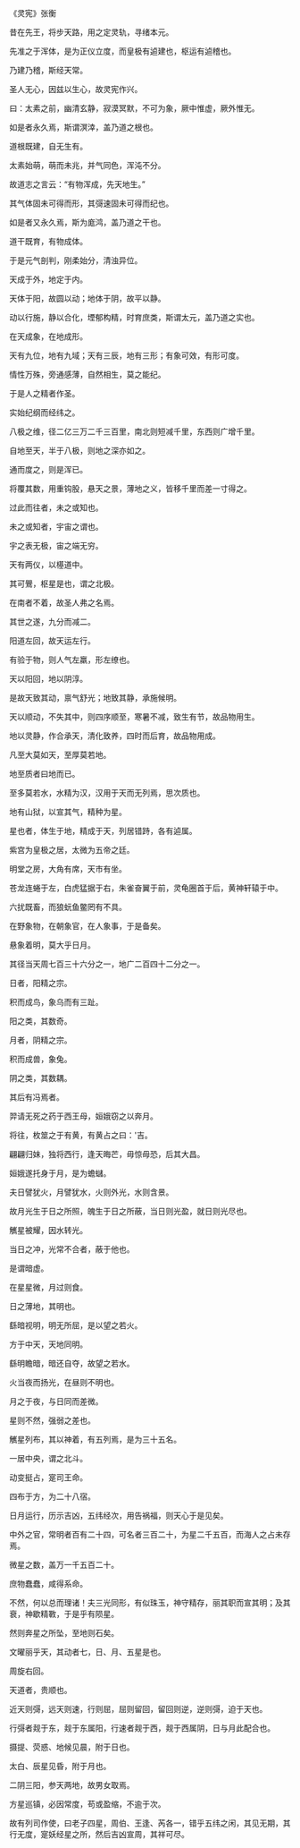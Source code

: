 《灵宪》张衡

昔在先王，将步天路，用之定灵轨，寻绪本元。

先准之于浑体，是为正仪立度，而皇极有逌建也，枢运有逌稽也。

乃建乃稽，斯经天常。

圣人无心，因兹以生心，故灵宪作兴。

曰：太素之前，幽清玄静，寂漠冥默，不可为象，厥中惟虚，厥外惟无。

如是者永久焉，斯谓溟涬，盖乃道之根也。

道根既建，自无生有。

太素始萌，萌而未兆，并气同色，浑沌不分。

故道志之言云：“有物浑成，先天地生。”

其气体固未可得而形，其彁速固未可得而纪也。

如是者又永久焉，斯为庬鸿，盖乃道之干也。

道干既育，有物成体。

于是元气剖判，刚柔始分，清浊异位。

天成于外，地定于内。

天体于阳，故圆以动；地体于阴，故平以静。

动以行施，静以合化，堙郁构精，时育庶类，斯谓太元，盖乃道之实也。

在天成象，在地成形。

天有九位，地有九域；天有三辰，地有三形；有象可效，有形可度。

情性万殊，旁通感薄，自然相生，莫之能纪。

于是人之精者作圣。

实始纪纲而经纬之。

八极之维，径二亿三万二千三百里，南北则短减千里，东西则广增千里。

自地至天，半于八极，则地之深亦如之。

通而度之，则是浑已。

将覆其数，用重钩股，悬天之景，薄地之义，皆移千里而差一寸得之。

过此而往者，未之或知也。

未之或知者，宇宙之谓也。

宇之表无极，宙之端无穷。

天有两仪，以樭道中。

其可鷪，枢星是也，谓之北极。

在南者不着，故圣人弗之名焉。

其世之遂，九分而减二。

阳道左回，故天运左行。

有验于物，则人气左羸，形左缭也。

天以阳回，地以阴淳。

是故天致其动，禀气舒光；地致其静，承施候明。

天以顺动，不失其中，则四序顺至，寒暑不减，致生有节，故品物用生。

地以灵静，作合承天，清化致养，四时而后育，故品物用成。

凡至大莫如天，至厚莫若地。

地至质者曰地而已。

至多莫若水，水精为汉，汉用于天而无列焉，思次质也。

地有山狱，以宣其气，精种为星。

星也者，体生于地，精成于天，列居错跱，各有逌属。

紫宫为皇极之居，太微为五帝之廷。

明堂之房，大角有席，天巿有坐。

苍龙连蜷于左，白虎猛据于右，朱雀奋翼于前，灵龟圈首于后，黄神轩辕于中。

六扰既畜，而狼蚖鱼鳖罔有不具。

在野象物，在朝象官，在人象事，于是备矣。

悬象着明，莫大乎日月。

其径当天周七百三十六分之一，地广二百四十二分之一。

日者，阳精之宗。

积而成鸟，象乌而有三趾。

阳之类，其数奇。

月者，阴精之宗。

积而成兽，象兔。

阴之类，其数耦。

其后有冯焉者。

羿请无死之药于西王母，姮娥窃之以奔月。

将往，枚筮之于有黄，有黄占之曰：'吉。

翩翩归妹，独将西行，逢天晦芒，毋惊毋恐，后其大昌。

姮娥遂托身于月，是为蟾蠩。

夫日譬犹火，月譬犹水，火则外光，水则含景。

故月光生于日之所照，魄生于日之所蔽，当日则光盈，就日则光尽也。

觽星被耀，因水转光。

当日之冲，光常不合者，蔽于他也。

是谓暗虚。

在星星微，月过则食。

日之薄地，其明也。

繇暗视明，明无所屈，是以望之若火。

方于中天，天地同明。

繇明瞻暗，暗还自夺，故望之若水。

火当夜而扬光，在昼则不明也。

月之于夜，与日同而差微。

星则不然，强弱之差也。

觽星列布，其以神着，有五列焉，是为三十五名。

一居中央，谓之北斗。

动变挺占，寔司王命。

四布于方，为二十八宿。

日月运行，历示吉凶，五纬经次，用告祸福，则天心于是见矣。

中外之官，常明者百有二十四，可名者三百二十，为星二千五百，而海人之占未存焉。

微星之数，盖万一千五百二十。

庶物蠢蠢，咸得系命。

不然，何以总而理诸！夫三光同形，有似珠玉，神守精存，丽其职而宣其明；及其衰，神歇精斁，于是乎有陨星。

然则奔星之所坠，至地则石矣。

文曜丽乎天，其动者七，日、月、五星是也。

周旋右回。

天道者，贵顺也。

近天则彁，远天则速，行则屈，屈则留回，留回则逆，逆则彁，迫于天也。

行彁者觌于东，觌于东属阳，行速者觌于西，觌于西属阴，日与月此配合也。

摄提、荧惑、地候见晨，附于日也。

太白、辰星见昏，附于月也。

二阴三阳，参天两地，故男女取焉。

方星巡镇，必因常度，苟或盈缩，不逾于次。

故有列司作使，曰老子四星，周伯、王逢、芮各一，错乎五纬之闲，其见无期，其行无度，寔妖经星之所，然后吉凶宣周，其祥可尽。

